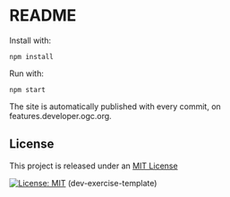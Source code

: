 # README

Install with:

`npm install`

Run with:

`npm start`

The site is automatically published with every commit, on features.developer.ogc.org.

## License

This project is released under an [MIT License](./LICENSE)

[![License: MIT](https://img.shields.io/badge/License-MIT-yellow.svg)](https://opensource.org/licenses/MIT)
(dev-exercise-template)